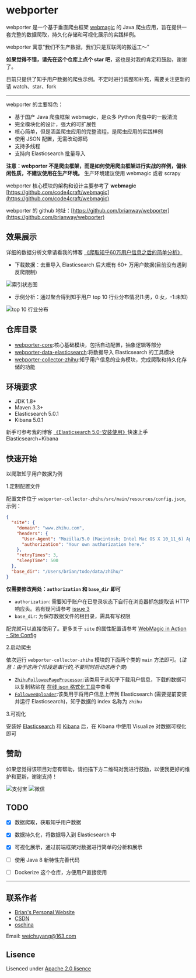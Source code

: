 # webporter

webporter 是一个基于垂直爬虫框架 [webmagic](http://webmagic.io/) 的 Java 爬虫应用，旨在提供一套完整的数据爬取，持久化存储和可视化展示的实践样例。

webporter 寓意“我们不生产数据，我们只是互联网的搬运工～”

**如果觉得不错，请先在这个仓库上点个 star 吧**，这也是对我的肯定和鼓励，谢谢了。

目前只提供了知乎用户数据的爬虫示例。不定时进行调整和补充，需要关注更新的请 watch、star、fork

---

webporter 的主要特色：

- 基于国产 Java 爬虫框架 webmagic，是众多 Python 爬虫中的一股清流
- 完全模块化的设计，强大的可扩展性
- 核心简单，但是涵盖爬虫应用的完整流程，是爬虫应用的实践样例
- 使用 JSON 配置，无需改动源码
- 支持多线程
- 支持向 Elasticsearch 批量导入

**注意：webporter 不是爬虫框架，而是如何使用爬虫框架进行实战的样例，偏休闲性质，不建议使用在生产环境。** 生产环境建议使用 webmagic 或者 scrapy

webporter 核心模块的架构和设计主要参考了  **webmagic**
[https://github.com/code4craft/webmagic](https://github.com/code4craft/webmagic)

webporter 的 github 地址：[https://github.com/brianway/webporter](https://github.com/brianway/webporter)

## 效果展示

详细的数据分析文章请看我的博客 [《爬取知乎60万用户信息之后的简单分析》](http://brianway.github.io/2016/12/20/webporter-zhihu-user-analysis/)

- 下载数据：去重导入 Elasticsearch 后大概有 60+ 万用户数据(目前没有遇到反爬限制)

![索引状态图](https://pic1.zhimg.com/80/v2-f28d4e4a9eb3e3407bec6b8f2cde2348_1440w.jpg)

- 示例分析：通过聚合得到知乎用户 top 10 行业分布情况(1:男，0:女，-1:未知)

![top 10 行业分布](https://pic1.zhimg.com/80/v2-8b11f37c69db727cb3d8abbc978c4d5c_1440w.png)


## 仓库目录

- [webporter-core](/webporter-core):核心基础模块，包括自动配置，抽象逻辑等部分
- [webporter-data-elasticsearch](/webporter-data-elasticsearch):将数据导入 Elasticsearch 的工具模块
- [webporter-collector-zhihu](/webporter-collector-zhihu):知乎用户信息的业务模块，完成爬取和持久化存储的功能

## 环境要求

- JDK 1.8+
- Maven 3.3+
- Elasticsearch 5.0.1
- Kibana 5.0.1

新手可参考我的博客 [《Elasticsearch 5.0-安装使用》](http://brianway.github.io/2016/12/13/elasticsearch-installation/)快速上手 Elasticsearch+Kibana

## 快速开始

以爬取知乎用户数据为例

1.定制配置文件

配置文件位于 `webporter-collector-zhihu/src/main/resources/config.json`, 示例：

```json
{
  "site": {
    "domain": "www.zhihu.com",
    "headers": {
      "User-Agent": "Mozilla/5.0 (Macintosh; Intel Mac OS X 10_11_6) AppleWebKit/537.36 (KHTML, like Gecko) Chrome/53.0.2785.143 Safari/537.36",
      "authorization": "Your own authorization here."
    },
    "retryTimes": 3,
    "sleepTime": 500
  },
  "base_dir": "/Users/brian/todo/data/zhihu/"
}
```

**仅需要修改两处：`authorization` 和 `base_dir` 即可**

- `authorization`: 需要知乎账户在已登录状态下自行在浏览器抓包提取该 HTTP 响应头。若有疑问请参考 [issue 3](https://github.com/brianway/webporter/issues/3)
- `base_dir`: 为保存数据文件的根目录，需具有写权限

配完就可以直接使用了。更多关于 `site` 的属性配置请参考 [WebMagic in Action - Site Config](http://webmagic.io/docs/zh/posts/ch4-basic-page-processor/spider-config.html)

2.启动爬虫

依次运行 `webporter-collector-zhihu` 模块的下面两个类的 `main` 方法即可。(*注意：由于这两个阶段是串行的,不要同时启动这两个类*)

- [`ZhihuFolloweePageProcessor`](/webporter-collector-zhihu/src/main/java/com/brianway/webporter/collector/zhihu/download/ZhihuFolloweePageProcessor.java):该类用于从知乎下载用户信息，下载的数据可以复制粘贴在 [在线 json 格式化工具](http://tool.oschina.net/codeformat/json)中查看
- [`FolloweeUploader`](/webporter-collector-zhihu/src/main/java/com/brianway/webporter/collector/zhihu/upload/FolloweeUploader.java):该类用于将用户信息上传到 Elasticsearch (需要提前安装并运行 Elasticsearch)，知乎数据的 index 名称为 `zhihu`


3.可视化

安装好 [Elasticsearch](https://www.elastic.co/guide/en/elasticsearch/reference/5.0/index.html) 和 [Kibana](https://www.elastic.co/guide/en/kibana/5.0/index.html) 后，在 Kibana 中使用 Visualize 对数据可视化即可

## 赞助

如果您觉得该项目对您有帮助，请扫描下方二维码对我进行鼓励，以便我更好的维护和更新，谢谢支持！

![支付宝](https://brianway.github.io/img/wechatpay_small.png)
![微信](https://brianway.github.io/img/alipay_small.png)


## TODO

* [x] 数据爬取，获取知乎用户数据
* [x] 数据持久化，将数据导入到 Elasticsearch 中
* [x] 可视化展示，通过前端框架对数据进行简单的分析和展示
* [ ] 使用 Java 8 新特性完善代码
* [ ] Dockerize 这个仓库，方便用户直接使用


-----

## 联系作者

- [Brian's Personal Website](http://brianway.github.io/)
- [CSDN](http://blog.csdn.net/h3243212/)
- [oschina](http://my.oschina.net/brianway)


Email: weichuyang@163.com



## Lisence

Lisenced under [Apache 2.0 lisence](http://opensource.org/licenses/Apache-2.0)
